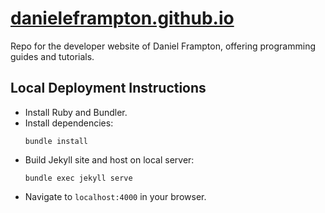 # [danieleframpton.github.io](https://danieleframpton.github.io)

Repo for the developer website of Daniel Frampton, offering programming guides and tutorials.

## Local Deployment Instructions

- Install Ruby and Bundler.
- Install dependencies:
  ```
  bundle install
  ```
- Build Jekyll site and host on local server:
  ```
  bundle exec jekyll serve
  ```
- Navigate to `localhost:4000` in your browser.
